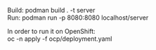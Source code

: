 Build: podman build . -t server  
Run: podman run -p 8080:8080 localhost/server  

In order to run it on OpenShift:  
oc -n <namespace> apply -f ocp/deployment.yaml  
